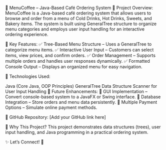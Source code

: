 🛒 MenuCoffee – Java-Based Café Ordering System
🚀 Project Overview:
MenuCoffee is a Java-based café ordering system that allows users to browse and order from a menu of Cold Drinks, Hot Drinks, Sweets, and Bakery items. The system is built using GeneralTree structure to organize menu categories and employs user input handling for an interactive ordering experience.

🔹 Key Features:
✅ Tree-Based Menu Structure – Uses a GeneralTree to categorize menu items.
✅ Interactive User Input – Customers can select items, view prices, and confirm orders.
✅ Order Management – Supports multiple orders and handles user responses dynamically.
✅ Formatted Console Output – Displays an organized menu for easy navigation.

🔧 Technologies Used:

Java (Core Java, OOP Principles)
GeneralTree Data Structure
Scanner for User Input Handling
🎯 Future Enhancements:
🔹 GUI Implementation – Convert console-based system to a JavaFX or Swing interface.
🔹 Database Integration – Store orders and menu data persistently.
🔹 Multiple Payment Options – Simulate online payment methods.

🔗 GitHub Repository: [Add your GitHub link here]

📌 Why This Project?
This project demonstrates data structures (trees), user input handling, and Java programming in a practical ordering system.

✨ Let’s Connect! 🚀
